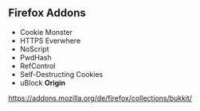 
## Firefox Addons

* Cookie Monster
* HTTPS Everwhere
* NoScript
* PwdHash
* RefControl
* Self-Destructing Cookies
* uBlock **Origin**

https://addons.mozilla.org/de/firefox/collections/bukkit/
